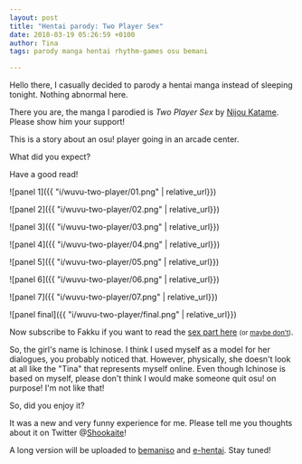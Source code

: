 ```yaml
---
layout: post
title: "Hentai parody: Two Player Sex"
date: 2018-03-19 05:26:59 +0100
author: Tina
tags: parody manga hentai rhythm-games osu bemani

---
```

Hello there, I casually decided to parody a hentai manga instead of sleeping
tonight. Nothing abnormal here.

There you are, the manga I parodied is *Two Player Sex* by [Nijou Katame](
https://www.pixiv.net/member.php?id=588979). Please show him your support!

This is a story about an osu! player going in an arcade center.

What did you expect?

Have a good read!

![panel 1]({{ "i/wuvu-two-player/01.png" | relative_url}})

![panel 2]({{ "i/wuvu-two-player/02.png" | relative_url}})

![panel 3]({{ "i/wuvu-two-player/03.png" | relative_url}})

![panel 4]({{ "i/wuvu-two-player/04.png" | relative_url}})

![panel 5]({{ "i/wuvu-two-player/05.png" | relative_url}})

![panel 6]({{ "i/wuvu-two-player/06.png" | relative_url}})

![panel 7]({{ "i/wuvu-two-player/07.png" | relative_url}})

![panel final]({{ "i/wuvu-two-player/final.png" | relative_url}})

Now subscribe to Fakku if you want to read the [sex part here](
https://www.fakku.net/hentai/two-player-sex-english)
<small>(or [maybe don't](https://hentai.cafe/manga/read/nijou-katame-two-player-sex/en/0/1/page/8))</small>.

So, the girl's name is Ichinose. I think I used myself as a model for her
dialogues, you probably noticed that. However, physically, she doesn't look at
all like the "Tina" that represents myself online. Even though Ichinose is
based on myself, please don't think I would make someone quit osu! on purpose!
I'm not like that!

So, did you enjoy it?

It was a new and very funny experience for me. Please tell me you thoughts
about it on Twitter @[Shookaite](https://twitter.com/Shookaite)!

A long version will be uploaded to [bemaniso](https://bemaniso.ws) and
[e-hentai](https://e-hentai.org). Stay tuned!

